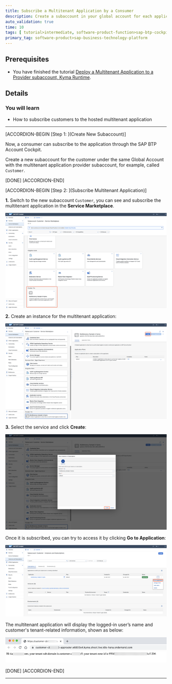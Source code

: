 ```yaml
---
title: Subscribe a Multitenant Application by a Consumer
description: Create a subaccount in your global account for each application consumer, subscribe each consumer subaccount to the hosted multitenant application deployed in the provider account.
auto_validation: true
time: 10
tags: [ tutorial>intermediate, software-product-function>sap-btp-cockpit]
primary_tag: software-product>sap-business-technology-platform
---
```


## Prerequisites
- You have finished the tutorial [Deploy a Multitenant Application to a Provider subaccount, Kyma Runtime](deploy-multitenant-app-kyma).

## Details
### You will learn
- How to subscribe customers to the hosted multitenant application


---

[ACCORDION-BEGIN [Step 1: ](Create New Subaccount)]

Now, a consumer can subscribe to the application through the SAP BTP Account Cockpit.

Create a new subaccount for the customer under the same Global Account with the multitenant application provider subaccount, for example, called `Customer`.

[DONE]
[ACCORDION-END]

[ACCORDION-BEGIN [Step 2: ](Subscribe Multitenant Application)]

**1.** Switch to the new subaccount `Customer`, you can see and subscribe the multitenant application in the **Service Marketplace**.

![image-20220114150155343](image-20220114150155343.png)

**2.** Create an instance for the multitenant application:

![image-20220114150240618](image-20220114150240618.png)

**3.** Select the service and click **Create**:

![image-20220114150307297](image-20220114150307297.png)

Once it is subscribed, you can try to access it by clicking **Go to Application**:

![image-20220114180542931](image-20220114180542931.png)

The multitenant application will display the logged-in user’s name and customer's tenant-related information, shown as below:

![image-20220114180726352](image-20220114180726352.png)




[DONE]
[ACCORDION-END]


---
